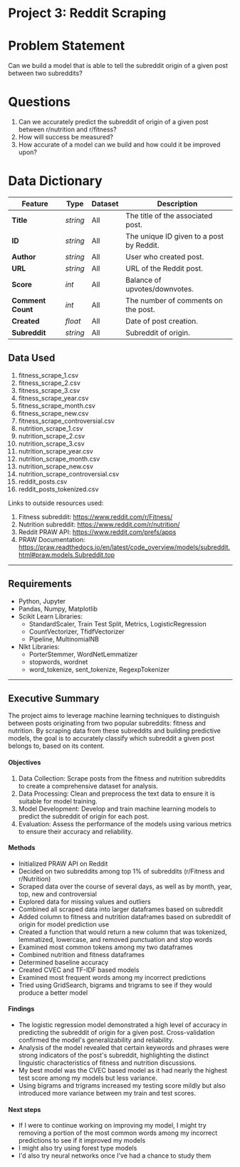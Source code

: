 # Project 3: Reddit Scraping 

# Problem Statement

Can we build a model that is able to tell the subreddit origin of a given post between two subreddits?

# Questions

1. Can we accurately predict the subreddit of origin of a given post between r/nutrition and r/fitness?
2. How will success be measured?
3. How accurate of a model can we build and how could it be improved upon?

# Data Dictionary

|Feature|Type|Dataset|Description|
|---|---|---|---|
|**Title**|*string*|All|The title of the associated post.|
|**ID**|*string*|All|The unique ID given to a post by Reddit.|
|**Author**|*string*|All|User who created post.|
|**URL**|*string*|All|URL of the Reddit post.|
|**Score**|*int*|All|Balance of upvotes/downvotes.| 
|**Comment Count**|*int*|All|The number of comments on the post.|
|**Created**|*float*|All|Date of post creation.|
|**Subreddit**|*string*|All|Subreddit of origin.|



## Data Used
1. fitness_scrape_1.csv
2. fitness_scrape_2.csv
3. fitness_scrape_3.csv
4. fitness_scrape_year.csv
5. fitness_scrape_month.csv
6. fitness_scrape_new.csv
7. fitness_scrape_controversial.csv
8. nutrition_scrape_1.csv
9. nutrition_scrape_2.csv
10. nutrition_scrape_3.csv
11. nutrition_scrape_year.csv
12. nutrition_scrape_month.csv
13. nutrition_scrape_new.csv
14. nutrition_scrape_controversial.csv
15. reddit_posts.csv
16. reddit_posts_tokenized.csv


Links to outside resources used:
1. Fitness subreddit: https://www.reddit.com/r/Fitness/
2. Nutrition subreddit: https://www.reddit.com/r/nutrition/
3. Reddit PRAW API: https://www.reddit.com/prefs/apps
4. PRAW Documentation: https://praw.readthedocs.io/en/latest/code_overview/models/subreddit.html#praw.models.Subreddit.top


---

## Requirements
- Python, Jupyter
- Pandas, Numpy, Matplotlib
- Scikit Learn Libraries:
   - StandardScaler, Train Test Split, Metrics, LogisticRegression
   - CountVectorizer, TfidfVectorizer
   - Pipeline, MultinomialNB
- Nlkt Libraries:
   - PorterStemmer, WordNetLemmatizer
   - stopwords, wordnet
   - word_tokenize, sent_tokenize, RegexpTokenizer

---
## Executive Summary
 The project aims to leverage machine learning techniques to distinguish between posts originating from two popular subreddits: fitness and nutrition. By scraping data from these subreddits and building predictive models, the goal is to accurately classify which subreddit a given post belongs to, based on its content.
 
#### Objectives
1. Data Collection: Scrape posts from the fitness and nutrition subreddits to create a comprehensive dataset for analysis.
2. Data Processing: Clean and preprocess the text data to ensure it is suitable for model training.
3. Model Development: Develop and train machine learning models to predict the subreddit of origin for each post.
4. Evaluation: Assess the performance of the models using various metrics to ensure their accuracy and reliability.


#### Methods
  - Initialized PRAW API on Reddit
  - Decided on two subreddits among top 1% of subreddits (r/Fitness and r/Nutrition)
  - Scraped data over the course of several days, as well as by month, year, top, new and controversial
  - Explored data for missing values and outliers
  - Combined all scraped data into larger dataframes based on subreddit
  - Added column to fitness and nutrition dataframes based on subreddit of origin for model prediction use
  - Created a function that would return a new column that was tokenized, lemmatized, lowercase, and removed punctuation and stop words
  - Examined most common tokens among my two dataframes
  - Combined nutrition and fitness dataframes
  - Determined baseline accuracy
  - Created CVEC and TF-IDF based models
  - Examined most frequent words among my incorrect predictions
  - Tried using GridSearch, bigrams and trigrams to see if they would produce a better model
  

#### Findings
  - The logistic regression model demonstrated a high level of accuracy in predicting the subreddit of origin for a given post. Cross-validation confirmed the model's generalizability and reliability.
  - Analysis of the model revealed that certain keywords and phrases were strong indicators of the post's subreddit, highlighting the distinct linguistic characteristics of fitness and nutrition discussions.
  - My best model was the CVEC based model as it had nearly the highest test score among my models but less variance.
  - Using bigrams and trigrams increased my testing score mildly but also introduced more variance between my train and test scores.

#### Next steps
  -   If I were to continue working on improving my model, I might try removing a portion of the most common words among my incorrect predictions to see if it improved my models
  -   I might also try using forest type models
  -   I'd also try neural networks once I've had a chance to study them
